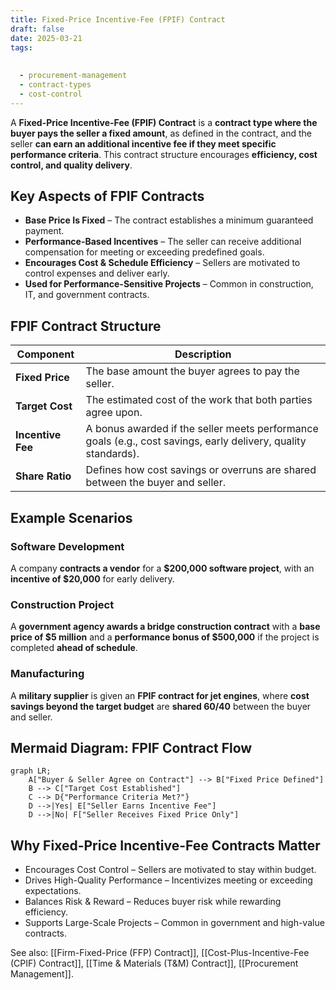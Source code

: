 ```yaml
---
title: Fixed-Price Incentive-Fee (FPIF) Contract
draft: false
date: 2025-03-21
tags:
  
  
  - procurement-management
  - contract-types
  - cost-control
---
```


A **Fixed-Price Incentive-Fee (FPIF) Contract** is a **contract type where the buyer pays the seller a fixed amount**, as defined in the contract, and the seller **can earn an additional incentive fee if they meet specific performance criteria**. This contract structure encourages **efficiency, cost control, and quality delivery**.

## **Key Aspects of FPIF Contracts**
- **Base Price Is Fixed** – The contract establishes a minimum guaranteed payment.
- **Performance-Based Incentives** – The seller can receive additional compensation for meeting or exceeding predefined goals.
- **Encourages Cost & Schedule Efficiency** – Sellers are motivated to control expenses and deliver early.
- **Used for Performance-Sensitive Projects** – Common in construction, IT, and government contracts.

## **FPIF Contract Structure**
| **Component** | **Description** |
|--------------|------------------------------------------------|
| **Fixed Price** | The base amount the buyer agrees to pay the seller. |
| **Target Cost** | The estimated cost of the work that both parties agree upon. |
| **Incentive Fee** | A bonus awarded if the seller meets performance goals (e.g., cost savings, early delivery, quality standards). |
| **Share Ratio** | Defines how cost savings or overruns are shared between the buyer and seller. |

## **Example Scenarios**

### **Software Development**
A company **contracts a vendor** for a **\$200,000 software project**, with an **incentive of \$20,000** for early delivery.

### **Construction Project**
A **government agency awards a bridge construction contract** with a **base price of \$5 million** and a **performance bonus of \$500,000** if the project is completed **ahead of schedule**.

### **Manufacturing**
A **military supplier** is given an **FPIF contract for jet engines**, where **cost savings beyond the target budget** are **shared 60/40** between the buyer and seller.

## **Mermaid Diagram: FPIF Contract Flow**
```mermaid
graph LR;
    A["Buyer & Seller Agree on Contract"] --> B["Fixed Price Defined"]
    B --> C["Target Cost Established"]
    C --> D{"Performance Criteria Met?"}
    D -->|Yes| E["Seller Earns Incentive Fee"]
    D -->|No| F["Seller Receives Fixed Price Only"]
```

## Why Fixed-Price Incentive-Fee Contracts Matter

- Encourages Cost Control – Sellers are motivated to stay within budget.
- Drives High-Quality Performance – Incentivizes meeting or exceeding expectations.
- Balances Risk & Reward – Reduces buyer risk while rewarding efficiency.
- Supports Large-Scale Projects – Common in government and high-value contracts.

See also: [[Firm-Fixed-Price (FFP) Contract]], [[Cost-Plus-Incentive-Fee (CPIF) Contract]], [[Time & Materials (T&M) Contract]], [[Procurement Management]].